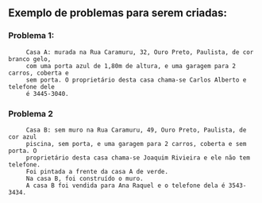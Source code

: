 ## Exemplo de problemas para serem criadas:

### Problema 1: 
		 Casa A: murada na Rua Caramuru, 32, Ouro Preto, Paulista, de cor branco gelo,
		 com uma porta azul de 1,80m de altura, e uma garagem para 2 carros, coberta e
		 sem porta. O proprietário desta casa chama-se Carlos Alberto e telefone dele
		 é 3445-3040.
     
### Problema 2
		 Casa B: sem muro na Rua Caramuru, 49, Ouro Preto, Paulista, de cor azul
		 piscina, sem porta, e uma garagem para 2 carros, coberta e sem porta. O
		 proprietário desta casa chama-se Joaquim Rivieira e ele não tem telefone.
		 Foi pintada a frente da casa A de verde.
		 Na casa B, foi construído o muro.
		 A casa B foi vendida para Ana Raquel e o telefone dela é 3543-3434.
